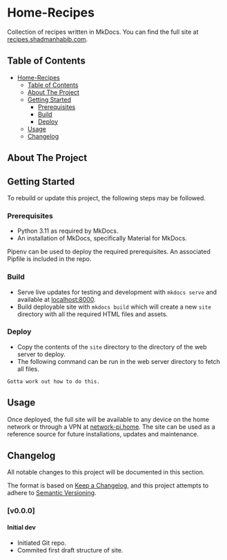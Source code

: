 # Home-Recipes
Collection of recipes written in MkDocs. You can find the full site at [recipes.shadmanhabib.com](https://recipes.shadmanhabib.com).

## Table of Contents
- [Home-Recipes](#home-recipes)
  - [Table of Contents](#table-of-contents)
  - [About The Project](#about-the-project)
  - [Getting Started](#getting-started)
    - [Prerequisites](#prerequisites)
    - [Build](#build)
    - [Deploy](#deploy)
  - [Usage](#usage)
  - [Changelog](#changelog)

## About The Project


## Getting Started
To rebuild or update this project, the following steps may be followed.

### Prerequisites
- Python 3.11 as required by MkDocs.
- An installation of MkDocs, specifically Material for MkDocs.

Pipenv can be used to deploy the required prerequisites. An associated Pipfile is included in the repo.

### Build
- Serve live updates for testing and development with `mkdocs serve` and available at [localhost:8000](http://127.0.0.1:800).
- Build deployable site with `mkdocs build` which will create a new `site` directory with all the required HTML files and assets.

### Deploy
- Copy the contents of the `site` directory to the directory of the web server to deploy.
- The following command can be run in the web server directory to fetch all files. 

```
Gotta work out how to do this.
```

## Usage
Once deployed, the full site will be available to any device on the home network or through a VPN at [network-pi.home](http://network-pi.home). The site can be used as a reference source for future installations, updates and maintenance.

## Changelog
All notable changes to this project will be documented in this section.

The format is based on [Keep a Changelog](https://keepachangelog.com/en/1.0.0/),
and this project attempts to adhere to [Semantic Versioning](https://semver.org/spec/v2.0.0.html).

### [v0.0.0]
#### Initial dev
- Initiated Git repo.
- Commited first draft structure of site.